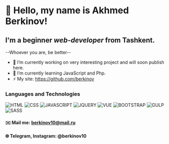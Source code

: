 # 👋 Hello, my name is **Akhmed Berkinov**!
## I'm a beginner *web-developer*  from Tashkent.
--Whoever you are, be better--
- 🔭 I’m currently working on very interesting project and will soon publish here.
- 🌱 I’m currently learning JavaScript and Php.
- ⚡ My site: https://github.com/berkinov
### Languages and Technologies
![HTML](https://img.shields.io/badge/-HTML-090909?style=for-the-badge&logo=html5)
![CSS](https://img.shields.io/badge/-CSS-090909?style=for-the-badge&logo=css3)
![JAVASCRIPT](https://img.shields.io/badge/-JAVASCRIPT-090909?style=for-the-badge&logo=javascript)
![JQUERY](https://img.shields.io/badge/-JQUERY-090909?style=for-the-badge&logo=jquery)
![VUE](https://img.shields.io/badge/-VUE-090909?style=for-the-badge&logo=vue.js)
![BOOTSTRAP](https://img.shields.io/badge/-BOOTSTRAP-090909?style=for-the-badge&logo=bootstrap)
![GULP](https://img.shields.io/badge/-GULP-090909?style=for-the-badge&logo=gulp)
![SASS](https://img.shields.io/badge/-SASS-090909?style=for-the-badge&logo=sass)
#### ✉️ Mail me: berkinov10@mail.ru
#### 🌐 Telegram, Instagram: @berkinov10
